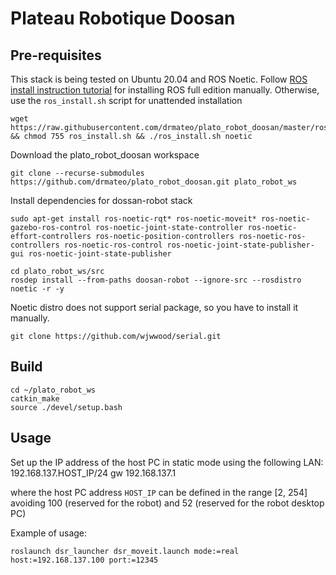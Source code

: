 # Plateau Robotique Doosan

## Pre-requisites

This stack is being tested on Ubuntu 20.04 and ROS Noetic. Follow [ROS install instruction tutorial](http://wiki.ros.org/noetic/Installation/Ubuntu) for installing ROS full edition manually. Otherwise, use the ```ros_install.sh``` script for unattended installation

```
wget https://raw.githubusercontent.com/drmateo/plato_robot_doosan/master/ros_install.sh && chmod 755 ros_install.sh && ./ros_install.sh noetic
```

Download the plato_robot_doosan workspace

```
git clone --recurse-submodules https://github.com/drmateo/plato_robot_doosan.git plato_robot_ws
```

Install dependencies for dossan-robot stack

```
sudo apt-get install ros-noetic-rqt* ros-noetic-moveit* ros-noetic-gazebo-ros-control ros-noetic-joint-state-controller ros-noetic-effort-controllers ros-noetic-position-controllers ros-noetic-ros-controllers ros-noetic-ros-control ros-noetic-joint-state-publisher-gui ros-noetic-joint-state-publisher
```

```
cd plato_robot_ws/src
rosdep install --from-paths doosan-robot --ignore-src --rosdistro noetic -r -y
```

Noetic distro does not support serial package, so you have to install it manually.

```
git clone https://github.com/wjwwood/serial.git
```

## Build

```
cd ~/plato_robot_ws
catkin_make
source ./devel/setup.bash
```

## Usage

Set up the IP address of the host PC in static mode using the following LAN:
    192.168.137.HOST_IP/24   gw   192.168.137.1

where the host PC address ```HOST_IP``` can be defined in the range [2, 254] avoiding 100 (reserved for the robot) and 52 (reserved for the robot desktop PC)

Example of usage:
```
roslaunch dsr_launcher dsr_moveit.launch mode:=real host:=192.168.137.100 port:=12345
```
